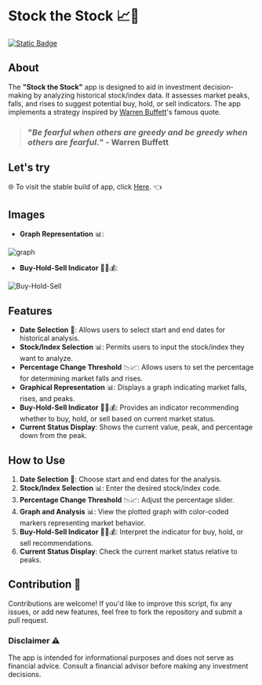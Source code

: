 # Stock the Stock 📈💼

[![Static Badge](https://img.shields.io/badge/Streamlit%20-%20red%20?logo=streamlit&labelColor=black)](https://stock-the-stock.streamlit.app/)

## About
The **"Stock the Stock"** app is designed to aid in investment decision-making by analyzing historical stock/index data. It assesses market peaks, falls, and rises to suggest potential buy, hold, or sell indicators. The app implements a strategy inspired by [Warren Buffett](https://en.wikipedia.org/wiki/Warren_Buffett)'s famous quote.

>### "*Be fearful when others are greedy and be greedy when others are fearful.*" - Warren Buffett

## Let's try

🌐 To visit the stable build of app, click [Here](https://stock-the-stock.streamlit.app/). 👈

## Images
- **Graph Representation** 📊:

![graph](https://github.com/meet244/Stock-indicator/assets/83262693/946c4a43-f11b-4795-889a-6d9bdc212354)


- **Buy-Hold-Sell Indicator** 🛒🤝💰:

![Buy-Hold-Sell](https://github.com/meet244/Stock-indicator/assets/83262693/61d941db-d0e9-4255-b3c8-6af13470568b)


## Features
- **Date Selection** 📅: Allows users to select start and end dates for historical analysis.
- **Stock/Index Selection** 📊: Permits users to input the stock/index they want to analyze.
- **Percentage Change Threshold** 📉📈: Allows users to set the percentage for determining market falls and rises.
- **Graphical Representation** 📊: Displays a graph indicating market falls, rises, and peaks.
- **Buy-Hold-Sell Indicator** 🛒🤝💰: Provides an indicator recommending whether to buy, hold, or sell based on current market status.
- **Current Status Display**: Shows the current value, peak, and percentage down from the peak.

## How to Use
1. **Date Selection** 📅: Choose start and end dates for the analysis.
2. **Stock/Index Selection** 📊: Enter the desired stock/index code.
3. **Percentage Change Threshold** 📉📈: Adjust the percentage slider.
4. **Graph and Analysis** 📊: View the plotted graph with color-coded markers representing market behavior.
5. **Buy-Hold-Sell Indicator** 🛒🤝💰: Interpret the indicator for buy, hold, or sell recommendations.
6. **Current Status Display**: Check the current market status relative to peaks.

## Contribution 🙌

Contributions are welcome! If you'd like to improve this script, fix any issues, or add new features, feel free to fork the repository and submit a pull request.

### Disclaimer ⚠️
The app is intended for informational purposes and does not serve as financial advice. Consult a financial advisor before making any investment decisions.
